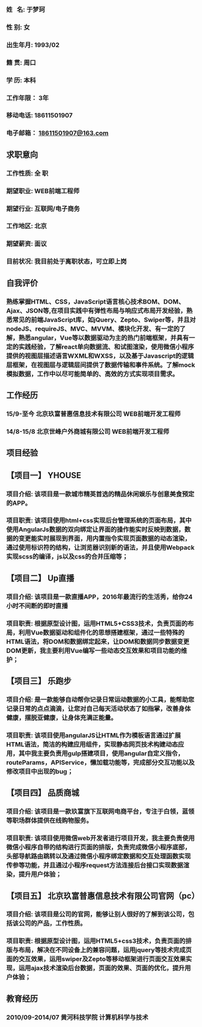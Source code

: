 ###	姓    名:	于梦珂	
###	性    别:	女
###	出生年月:	1993/02	
###	籍    贯:	周口
###	学    历:	本科
###	工作年限：	3年
###	移动电话:	18611501907	
###	电子邮箱：	18611501907@163.com
##	求职意向
###	工作性质:	  全  职	
###	期望职业:	WEB前端工程师
###	期望行业:	互联网/电子商务	
###	工作地区:	北京
###	期望薪资:	面议	
###	目前状况:	我目前处于离职状态，可立即上岗
##	自我评价
###		熟练掌握HTML、CSS，JavaScript语言核心技术BOM、DOM、Ajax、JSON等,在项目实践中有弹性布局与响应式布局开发经验，熟悉常见的前端JavaScript库，如jQuery、Zepto、Swiper等，并且对nodeJS、requireJS、MVC、MVVM、模块化开发、有一定的了解，熟悉angular，Vue等以数据驱动为主的热门前端框架，并具有一定的实践经验，了解react单向数据流、和试图渲染，使用微信小程序提供的视图层描述语言WXML和WXSS，以及基于Javascript的逻辑层框架，在视图层与逻辑层间提供了数据传输和事件系统。了解mock模拟数据，工作中以尽可能简单的、高效的方式实现项目需求。

##	工作经历
###	15/9-至今	  北京玖富普惠信息技术有限公司	      WEB前端开发工程师
###	14/8-15/8	北京世峰户外商城有限公司	WEB前端开发工程师

##	项目经验
##	【项目一】	                             YHOUSE
###	项目介绍:	该项目是一款城市精英首选的精品休闲娱乐与创意美食预定的APP。
###	项目职责:	该项目使用html+css实现后台管理系统的页面布局，其中使用AngularJs数据的双向绑定让界面的操作能实时反映到数据，数据的变更能实时展现到界面，用内置指令实现页面数据的动态渲染，通过使用标识符的结构，让浏览器识别新的语法，并且使用Webpack实现scss的编译，js以及css的合并压缩等；
	
##	【项目二】	                              Up直播
###	项目介绍:	该项目是一款直播APP，2016年最流行的生活秀，给你24小时不间断的即时直播
###	项目职责:	根据原型设计图，运用HTML5+CSS3技术，负责页面的布局，利用Vue数据驱动和组件化的思想搭建框架，通过一些特殊的HTML语法，将DOM和数据绑定起来，让DOM和数据同步数据变更DOM更新，我主要利用Vue编写一些动态交互效果和项目功能的维护；
	
##	【项目三】	乐跑步
###	项目介绍:	是一款能够自动帮你记录日常运动数据的小工具，能帮助您记录日常的点点滴滴，让您对自己每天活动状态了如指掌，改善身体健康，摆脱亚健康，让身体充满正能量。
###	项目职责:	该项目使用angularJS让HTML作为模板语言通过扩展HTML语法，简洁的构建应用组件，实现静态网页技术构建动态应用，其中我主要负责用gulp搭建项目，使用angular自定义指令，routeParams，APIService，懒加载功能等，完成部分交互功能以及修改项目中出现的bug；
	
##	【项目四】	品质商城
###	项目介绍:	该项目是一款玖富旗下互联网电商平台，专注于白领，蓝领等职场群体提供在线购物服务。
###	项目职责:	该项目使用微信web开发者进行项目开发，我主要负责使用微信小程序自带的结构进行页面的排版，负责完成微信小程序底部，头部导航路由跳转以及通过微信小程序绑定数据和交互处理函数实现传参等功能，并且通过小程序request方法连接后台接口实现数据渲染，提升用户体验；
	
##	【项目五】	北京玖富普惠信息技术有限公司官网（pc）
###	项目介绍:	 该项目是公司的官网，能够让别人很好的了解到该公司，包括该公司的产品，工作性质。
###	项目职责:	    根据原型设计图，运用HTML5+css3技术，负责页面的排版与布局，解决在不同设备上的兼容问题，运用jquery等技术完成页面的交互效果，运用swiper及Zepto等移动框架进行页面交互效果实现，运用ajax技术渲染后台数据，页面的效果、页面的优化，提升用户体验；	
##	教育经历
###	2010/09-2014/07	黄河科技学院	计算机科学与技术
